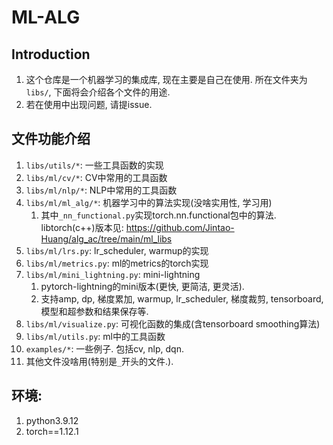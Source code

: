 # ML-ALG




## Introduction
1. 这个仓库是一个机器学习的集成库, 现在主要是自己在使用. 所在文件夹为`libs/`, 下面将会介绍各个文件的用途.
2. 若在使用中出现问题, 请提issue. 




## 文件功能介绍
1. `libs/utils/*`: 一些工具函数的实现
2. `libs/ml/cv/*`: CV中常用的工具函数
3. `libs/ml/nlp/*`: NLP中常用的工具函数
4. `libs/ml/ml_alg/*`: 机器学习中的算法实现(没啥实用性, 学习用)
   1. 其中`_nn_functional.py`实现torch.nn.functional包中的算法. libtorch(c++)版本见: https://github.com/Jintao-Huang/alg_ac/tree/main/ml_libs
5. `libs/ml/lrs.py`: lr_scheduler, warmup的实现
6. `libs/ml/metrics.py`: ml的metrics的torch实现
7. `libs/ml/mini_lightning.py`: mini-lightning
   1. pytorch-lightning的mini版本(更快, 更简洁, 更灵活). 
   2. 支持amp, dp, 梯度累加, warmup, lr_scheduler, 梯度裁剪, tensorboard, 模型和超参数和结果保存等.
8. `libs/ml/visualize.py`: 可视化函数的集成(含tensorboard smoothing算法)
9.  `libs/ml/utils.py`: ml中的工具函数
10. `examples/*`: 一些例子. 包括cv, nlp, dqn. 
11. 其他文件没啥用(特别是`_`开头的文件.). 





## 环境:
1. python3.9.12
2. torch==1.12.1

